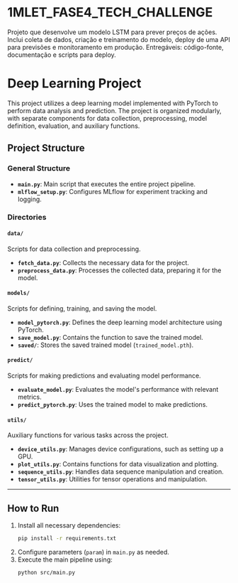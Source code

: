 # 1MLET_FASE4_TECH_CHALLENGE
Projeto que desenvolve um modelo LSTM para prever preços de ações. Inclui coleta de dados, criação e treinamento do modelo, deploy de uma API para previsões e monitoramento em produção. Entregáveis: código-fonte, documentação e scripts para deploy.


# Deep Learning Project

This project utilizes a deep learning model implemented with PyTorch to perform data analysis and prediction. The project is organized modularly, with separate components for data collection, preprocessing, model definition, evaluation, and auxiliary functions.

## Project Structure

### General Structure

- **`main.py`**: Main script that executes the entire project pipeline.
- **`mlflow_setup.py`**: Configures MLflow for experiment tracking and logging.

### Directories

#### `data/`
Scripts for data collection and preprocessing.
   - **`fetch_data.py`**: Collects the necessary data for the project.
   - **`preprocess_data.py`**: Processes the collected data, preparing it for the model.

#### `models/`
Scripts for defining, training, and saving the model.
   - **`model_pytorch.py`**: Defines the deep learning model architecture using PyTorch.
   - **`save_model.py`**: Contains the function to save the trained model.
   - **`saved/`**: Stores the saved trained model (`trained_model.pth`).

#### `predict/`
Scripts for making predictions and evaluating model performance.
   - **`evaluate_model.py`**: Evaluates the model's performance with relevant metrics.
   - **`predict_pytorch.py`**: Uses the trained model to make predictions.

#### `utils/`
Auxiliary functions for various tasks across the project.
   - **`device_utils.py`**: Manages device configurations, such as setting up a GPU.
   - **`plot_utils.py`**: Contains functions for data visualization and plotting.
   - **`sequence_utils.py`**: Handles data sequence manipulation and creation.
   - **`tensor_utils.py`**: Utilities for tensor operations and manipulation.

---

## How to Run

1. Install all necessary dependencies:
   ```bash
   pip install -r requirements.txt
2. Configure parameters (`param`) in `main.py` as needed.
3. Execute the main pipeline using:
   ```bash
   python src/main.py
